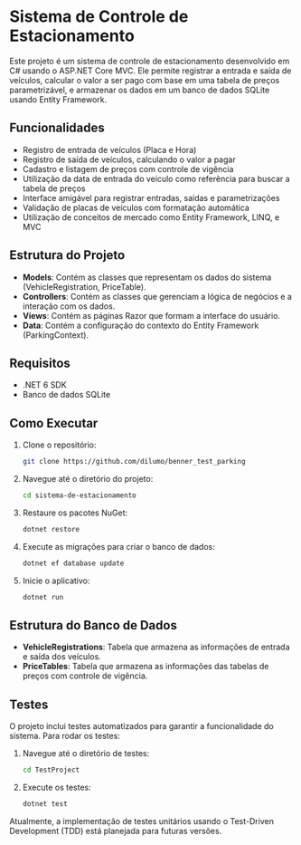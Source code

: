 # Sistema de Controle de Estacionamento

Este projeto é um sistema de controle de estacionamento desenvolvido em C# usando o ASP.NET Core MVC. Ele permite registrar a entrada e saída de veículos, calcular o valor a ser pago com base em uma tabela de preços parametrizável, e armazenar os dados em um banco de dados SQLite usando Entity Framework.

## Funcionalidades

- Registro de entrada de veículos (Placa e Hora)
- Registro de saída de veículos, calculando o valor a pagar
- Cadastro e listagem de preços com controle de vigência
- Utilização da data de entrada do veículo como referência para buscar a tabela de preços
- Interface amigável para registrar entradas, saídas e parametrizações
- Validação de placas de veículos com formatação automática
- Utilização de conceitos de mercado como Entity Framework, LINQ, e MVC

## Estrutura do Projeto

- **Models**: Contém as classes que representam os dados do sistema (VehicleRegistration, PriceTable).
- **Controllers**: Contém as classes que gerenciam a lógica de negócios e a interação com os dados.
- **Views**: Contém as páginas Razor que formam a interface do usuário.
- **Data**: Contém a configuração do contexto do Entity Framework (ParkingContext).

## Requisitos

- .NET 6 SDK
- Banco de dados SQLite

## Como Executar

1. Clone o repositório:
   ```bash
   git clone https://github.com/dilumo/benner_test_parking
   ```
2. Navegue até o diretório do projeto:
   ```bash
   cd sistema-de-estacionamento
   ```
3. Restaure os pacotes NuGet:
   ```bash
   dotnet restore
   ```
4. Execute as migrações para criar o banco de dados:
   ```bash
   dotnet ef database update
   ```
5. Inicie o aplicativo:
   ```bash
   dotnet run
   ```

## Estrutura do Banco de Dados

- **VehicleRegistrations**: Tabela que armazena as informações de entrada e saída dos veículos.
- **PriceTables**: Tabela que armazena as informações das tabelas de preços com controle de vigência.

## Testes

O projeto inclui testes automatizados para garantir a funcionalidade do sistema. Para rodar os testes:

1. Navegue até o diretório de testes:
   ```bash
   cd TestProject
   ```
2. Execute os testes:
   ```bash
   dotnet test
   ```

Atualmente, a implementação de testes unitários usando o Test-Driven Development (TDD) está planejada para futuras versões.



